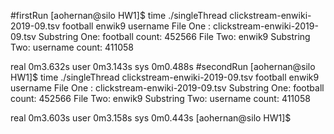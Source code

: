 #firstRun
[aohernan@silo HW1]$ time ./singleThread clickstream-enwiki-2019-09.tsv football enwik9 username
File One : clickstream-enwiki-2019-09.tsv 
Substring One: football 
count: 452566 
File Two: enwik9 
Substring Two: username 
count: 411058 

real	0m3.632s
user	0m3.143s
sys	0m0.488s
#secondRun
[aohernan@silo HW1]$ time ./singleThread clickstream-enwiki-2019-09.tsv football enwik9 username
File One : clickstream-enwiki-2019-09.tsv 
Substring One: football 
count: 452566 
File Two: enwik9 
Substring Two: username 
count: 411058 

real	0m3.603s
user	0m3.158s
sys	0m0.443s
[aohernan@silo HW1]$ 

